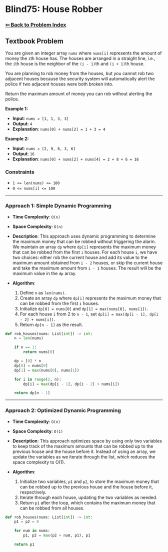 # Blind75: House Robber

### [⇦ Back to Problem Index](../../index.md)

## Textbook Problem

You are given an integer array `nums` where `nums[i]` represents the amount of money the `i`th house has. The houses are arranged in a straight line, i.e., the `i`th house is the neighbor of the `(i - 1)`th and `(i + 1)`th house.

You are planning to rob money from the houses, but you cannot rob two adjacent houses because the security system will automatically alert the police if two adjacent houses were both broken into.

Return the maximum amount of money you can rob without alerting the police.

**Example 1:**

-   **Input**: `nums = [1, 1, 3, 3]`
-   **Output**: `4`
-   **Explanation**: `nums[0] + nums[2] = 1 + 3 = 4`

**Example 2:**

-   **Input**: `nums = [2, 9, 8, 3, 6]`
-   **Output**: `16`
-   **Explanation**: `nums[0] + nums[2] + nums[4] = 2 + 8 + 6 = 16`

### Constraints

-   `1 <= len(nums) <= 100`
-   `0 <= nums[i] <= 100`

---

### Approach 1: Simple Dynamic Programming

-   **Time Complexity**: `O(n)`
-   **Space Complexity**: `O(n)`
-   **Description**: This approach uses dynamic programming to determine the maximum money that can be robbed without triggering the alarm. We maintain an array `dp` where `dp[i]` represents the maximum money that can be robbed from the first `i` houses. For each house `i`, we have two choices: either rob the current house and add its value to the maximum amount obtained from `i - 2` houses, or skip the current house and take the maximum amount from `i - 1` houses. The result will be the maximum value in the `dp` array.
-   **Algorithm**:

    1. Define `n` as `len(nums)`.
    2. Create an array `dp` where `dp[i]` represents the maximum money that can be robbed from the first `i` houses.
    3. Initialize `dp[0] = nums[0]` and `dp[1] = max(nums[0], nums[1])`.
    4. For each house `i` from 2 to `n - 1`, set `dp[i] = max(dp[i - 1], dp[i - 2] + nums[i])`.
    5. Return `dp[n - 1]` as the result.

```python
def rob_houses(nums: List[int]) -> int:
    n = len(nums)

    if n == 1:
        return nums[0]

    dp = [0] * n
    dp[0] = nums[0]
    dp[1] = max(nums[0], nums[1])

    for i in range(2, n):
    	dp[i] = max(dp[i - 1], dp[i - 2] + nums[i])

    return dp[n - 1]
```

---

### Approach 2: Optimized Dynamic Programming

-   **Time Complexity**: `O(n)`
-   **Space Complexity**: `O(1)`
-   **Description**: This approach optimizes space by using only two variables to keep track of the maximum amounts that can be robbed up to the previous house and the house before it. Instead of using an array, we update the variables as we iterate through the list, which reduces the space complexity to O(1).
-   **Algorithm**:

    1. Initialize two variables, `p1` and `p2`, to store the maximum money that can be robbed up to the previous house and the house before it, respectively.
    2. Iterate through each house, updating the two variables as needed.
    3. Return `p1` after the loop, which contains the maximum money that can be robbed from all houses.

```python
def rob_houses(nums: List[int]) -> int:
    p1 = p2 = 0

    for num in nums:
        p1, p2 = max(p2 + num, p1), p1

    return p1
```
